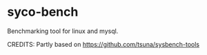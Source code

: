 # syco-bench
Benchmarking tool for linux and mysql.

CREDITS:
Partly based on https://github.com/tsuna/sysbench-tools